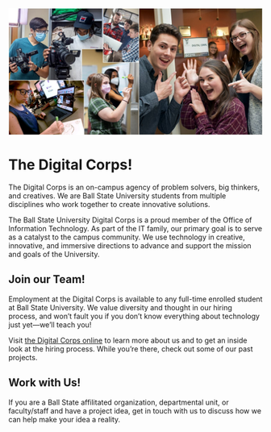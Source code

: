 ![A collage of photos of college students interacting with creative technology tools: computers, video equipment, whiteboards, etc.](/profile/corps-github.jpg?raw=true)

# The Digital Corps!

The Digital Corps is an on-campus agency of problem solvers, big thinkers, and creatives. We are Ball State University students from multiple disciplines who work together to create innovative solutions.

The Ball State University Digital Corps is a proud member of the Office of Information Technology. As part of the IT family, our primary goal is to serve as a catalyst to the campus community. We use technology in creative, innovative, and immersive directions to advance and support the mission and goals of the University.

## Join our Team!
Employment at the Digital Corps is available to any full-time enrolled student at Ball State University. We value diversity and thought in our hiring process, and won’t fault you if you don’t know everything about technology just yet—we’ll teach you!

Visit [the Digital Corps online](https://digitalcorps.bsu.edu) to learn more about us and to get an inside look at the hiring process. While you’re there, check out some of our past projects.

## Work with Us!
If you are a Ball State affilitated organization, departmental unit, or faculty/staff and have a project idea, get in touch with us to discuss how we can help make your idea a reality.
